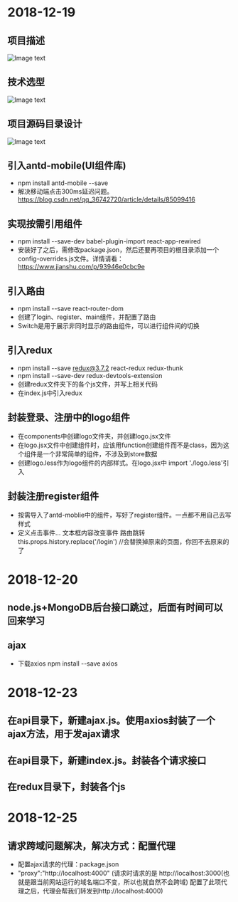 # 2018-12-19
## 项目描述
![Image text](https://m.qpic.cn/psb?/V14221aQ3M7XeB/fTDmFRLq92KATlMX3QA*fABRDOPmHINVGNbB5nMcK68!/b/dL8AAAAAAAAA&bo=lQIjAZUCIwEDCSw!&rf=viewer_4)

## 技术选型
![Image text](https://m.qpic.cn/psb?/V14221aQ3M7XeB/Qj5C.AjQGGubm.mF8bsnVUXshLq.MvwqbxAyW9by8Tw!/b/dFQBAAAAAAAA&bo=LAMrAiwDKwIDCSw!&rf=viewer_4)

## 项目源码目录设计
![Image text](https://m.qpic.cn/psb?/V14221aQ3M7XeB/idyh9N5WcUhHRxcVgqz6BAjfb4N8Rqc31xBe0Gvfalk!/b/dL8AAAAAAAAA&bo=WALhAVgC4QEDCSw!&rf=viewer_4)

## 引入antd-mobile(UI组件库)
* npm install antd-mobile --save
* 解决移动端点击300ms延迟问题。https://blog.csdn.net/qq_36742720/article/details/85099416

## 实现按需引用组件
* npm install --save-dev babel-plugin-import react-app-rewired
* 安装好了之后，需修改package.json，然后还要再项目的根目录添加一个config-overrides.js文件。详情请看：https://www.jianshu.com/p/93946e0cbc9e

## 引入路由
* npm install --save react-router-dom
* 创建了login、register、main组件，并配置了路由
* Switch是用于展示非同时显示的路由组件，可以进行组件间的切换

## 引入redux
* npm install --save redux@3.7.2 react-redux redux-thunk
* npm install --save-dev redux-devtools-extension
* 创建redux文件夹下的各个js文件，并写上相关代码
* 在index.js中引入redux

## 封装登录、注册中的logo组件
* 在components中创建logo文件夹，并创建logo.jsx文件
* 在logo.jsx文件中创建组件时，应该用function创建组件而不是class，因为这个组件是一个非常简单的组件，不涉及到store数据
* 创建logo.less作为logo组件的内部样式。在logo.jsx中 import './logo.less'引入

## 封装注册register组件
* 按需导入了antd-moblie中的组件，写好了register组件。一点都不用自己去写样式
* 定义点击事件...  文本框内容改变事件  路由跳转  this.props.history.replace('/login') //会替换掉原来的页面，你回不去原来的了

# 2018-12-20
## node.js+MongoDB后台接口跳过，后面有时间可以回来学习

## ajax
* 下载axios    npm install --save axios

# 2018-12-23
## 在api目录下，新建ajax.js。使用axios封装了一个ajax方法，用于发ajax请求

## 在api目录下，新建index.js。封装各个请求接口

## 在redux目录下，封装各个js

# 2018-12-25
## 请求跨域问题解决，解决方式：配置代理
* 配置ajax请求的代理：package.json
* "proxy":"http://localhost:4000"  (请求时请求的是 http://localhost:3000(也就是跟当前网站运行的域名端口不变，所以也就自然不会跨域)    配置了此项代理之后，代理会帮我们转发到http://localhost:4000)



